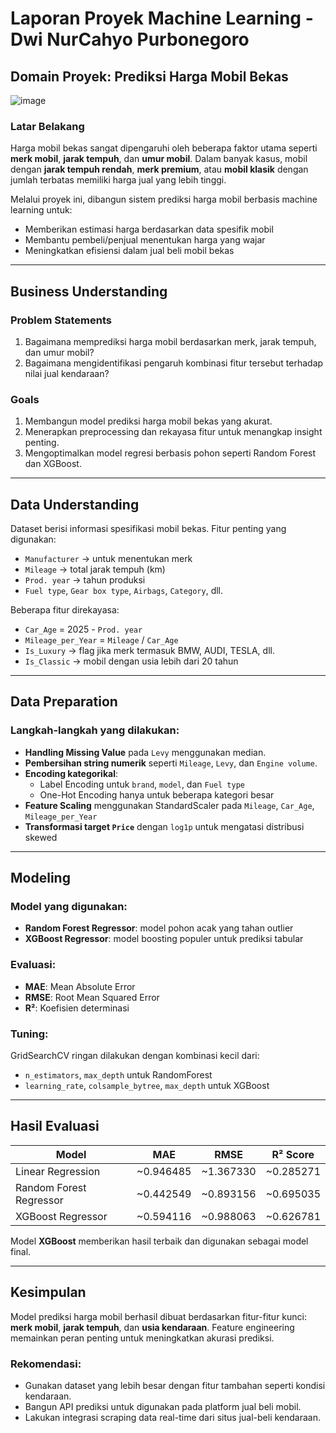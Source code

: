 # Laporan Proyek Machine Learning - Dwi NurCahyo Purbonegoro

## Domain Proyek: Prediksi Harga Mobil Bekas
![image](https://github.com/user-attachments/assets/8991718b-7ea3-4fbc-a2ed-802a9ee3b983)

### Latar Belakang
Harga mobil bekas sangat dipengaruhi oleh beberapa faktor utama seperti **merk mobil**, **jarak tempuh**, dan **umur mobil**. Dalam banyak kasus, mobil dengan **jarak tempuh rendah**, **merk premium**, atau **mobil klasik** dengan jumlah terbatas memiliki harga jual yang lebih tinggi.

Melalui proyek ini, dibangun sistem prediksi harga mobil berbasis machine learning untuk:
- Memberikan estimasi harga berdasarkan data spesifik mobil
- Membantu pembeli/penjual menentukan harga yang wajar
- Meningkatkan efisiensi dalam jual beli mobil bekas

---

## Business Understanding

### Problem Statements
1. Bagaimana memprediksi harga mobil berdasarkan merk, jarak tempuh, dan umur mobil?
2. Bagaimana mengidentifikasi pengaruh kombinasi fitur tersebut terhadap nilai jual kendaraan?

### Goals
1. Membangun model prediksi harga mobil bekas yang akurat.
2. Menerapkan preprocessing dan rekayasa fitur untuk menangkap insight penting.
3. Mengoptimalkan model regresi berbasis pohon seperti Random Forest dan XGBoost.

---

## Data Understanding

Dataset berisi informasi spesifikasi mobil bekas. Fitur penting yang digunakan:
- `Manufacturer` → untuk menentukan merk
- `Mileage` → total jarak tempuh (km)
- `Prod. year` → tahun produksi
- `Fuel type`, `Gear box type`, `Airbags`, `Category`, dll.

Beberapa fitur direkayasa:
- `Car_Age` = 2025 - `Prod. year`
- `Mileage_per_Year` = `Mileage` / `Car_Age`
- `Is_Luxury` → flag jika merk termasuk BMW, AUDI, TESLA, dll.
- `Is_Classic` → mobil dengan usia lebih dari 20 tahun

---

## Data Preparation

### Langkah-langkah yang dilakukan:
- **Handling Missing Value** pada `Levy` menggunakan median.
- **Pembersihan string numerik** seperti `Mileage`, `Levy`, dan `Engine volume`.
- **Encoding kategorikal**: 
  - Label Encoding untuk `brand`, `model`, dan `Fuel type`
  - One-Hot Encoding hanya untuk beberapa kategori besar
- **Feature Scaling** menggunakan StandardScaler pada `Mileage`, `Car_Age`, `Mileage_per_Year`
- **Transformasi target `Price`** dengan `log1p` untuk mengatasi distribusi skewed

---

## Modeling

### Model yang digunakan:
- **Random Forest Regressor**: model pohon acak yang tahan outlier
- **XGBoost Regressor**: model boosting populer untuk prediksi tabular

### Evaluasi:
- **MAE**: Mean Absolute Error
- **RMSE**: Root Mean Squared Error
- **R²**: Koefisien determinasi

### Tuning:
GridSearchCV ringan dilakukan dengan kombinasi kecil dari:
- `n_estimators`, `max_depth` untuk RandomForest
- `learning_rate`, `colsample_bytree`, `max_depth` untuk XGBoost

---

## Hasil Evaluasi

| Model                  | MAE     | RMSE    | R² Score |
|------------------------|---------|---------|----------|
|             Linear Regression           | ~0.946485           | ~1.367330        | ~0.285271         |
| Random Forest Regressor| ~0.442549   | ~0.893156   | ~0.695035    |
| XGBoost Regressor      | ~0.594116   | ~0.988063   | ~0.626781    |

Model **XGBoost** memberikan hasil terbaik dan digunakan sebagai model final.

---

## Kesimpulan

Model prediksi harga mobil berhasil dibuat berdasarkan fitur-fitur kunci: **merk mobil**, **jarak tempuh**, dan **usia kendaraan**. Feature engineering memainkan peran penting untuk meningkatkan akurasi prediksi.

### Rekomendasi:
- Gunakan dataset yang lebih besar dengan fitur tambahan seperti kondisi kendaraan.
- Bangun API prediksi untuk digunakan pada platform jual beli mobil.
- Lakukan integrasi scraping data real-time dari situs jual-beli kendaraan.
